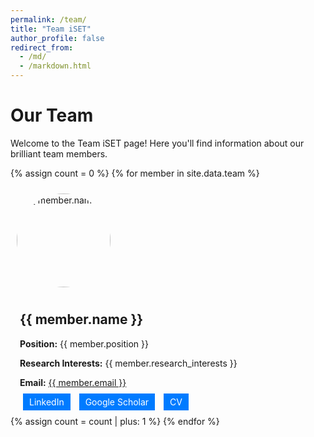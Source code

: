 ```yaml
---
permalink: /team/
title: "Team iSET"
author_profile: false
redirect_from: 
  - /md/
  - /markdown.html
---
```


<style>
    img {
        width: 150px;
        height: 150px;
        border-radius: 50%;
        margin: 10px;
    }

    .0-align {
        text-align: left;
        display: flex;
        flex-direction: row;
        align-items: center;
    }

    .10-align {
        text-align: right;
        display: flex;
        flex-direction: row-reverse;
        align-items: center;
    }

    .info {
        padding: 0 15px;
    }

    .btn {
        padding: 5px 10px;
        margin: 5px;
        border: none;
        color: white;
        text-decoration: none;
        background-color: #007BFF;
    }
</style>

# Our Team

Welcome to the Team iSET page! Here you'll find information about our brilliant team members.

{% assign count = 0 %}
{% for member in site.data.team %}
<div class="{{ count | modulo: 2 | times: 10 | append: '-align' }}">
    <img src="{{ '/images/' | append: member.image | relative_url }}" alt="{{ member.name }}" class="profile-pic">
    <div class="info">
        <h2>{{ member.name }}</h2>
        <p><strong>Position:</strong> {{ member.position }}</p>
        <p><strong>Research Interests:</strong> {{ member.research_interests }}</p>
        <p><strong>Email:</strong> <a href="mailto:{{ member.email }}">{{ member.email }}</a></p>
        <p>
            <a href="{{ member.linkedin }}" class="btn btn-blue">LinkedIn</a>
            <a href="{{ member.google_scholar }}" class="btn btn-green">Google Scholar</a>
            <a href="{{ member.cv }}" class="btn btn-red">CV</a>
        </p>
    </div>
</div>
{% assign count = count | plus: 1 %}
{% endfor %}